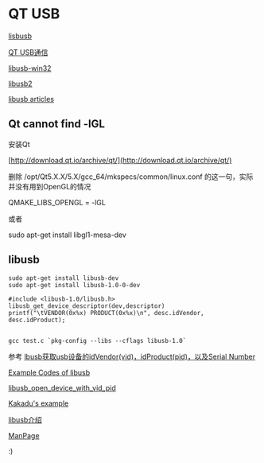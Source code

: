 QT USB
=====

[lisbusb](https://github.com/libusb/libusb/wiki)


[QT USB通信](https://blog.csdn.net/peixiuhui/article/details/76723443)


[libusb-win32](https://sourceforge.net/projects/libusb-win32/)


[libusb2](https://sourceforge.net/p/libusb-win32/wiki/Home/)


[libusb articles](https://blog.csdn.net/zxc131313a/article/details/88609913)


Qt cannot find -lGL
------

安装Qt

[http://download.qt.io/archive/qt/](http://download.qt.io/archive/qt/)


删除 /opt/Qt5.X.X/5.X/gcc_64/mkspecs/common/linux.conf 的这一句，实际并没有用到OpenGL的情况

QMAKE_LIBS_OPENGL = -lGL

或者

sudo apt-get install libgl1-mesa-dev


libusb
------

	sudo apt-get install libusb-dev
	sudo apt-get install libusb-1.0-0-dev

	#include <libusb-1.0/libusb.h>
	libusb_get_device_descriptor(dev,descriptor)
	printf("\tVENDOR(0x%x) PRODUCT(0x%x)\n", desc.idVendor, desc.idProduct);

	
	gcc test.c `pkg-config --libs --cflags libusb-1.0`


参考
[lbusb获取usb设备的idVendor(vid)，idProduct(pid)，以及Serial Number](https://blog.csdn.net/zhc10110011/article/details/46610701)

[Example Codes of libusb](https://cpp.hotexamples.com/examples/-/-/libusb_open/cpp-libusb_open-function-examples.html)

[libusb_open_device_with_vid_pid](https://cpp.hotexamples.com/examples/-/-/libusb_open_device_with_vid_pid/cpp-libusb_open_device_with_vid_pid-function-examples.html)

[Kakadu's example](https://github.com/Kakadu/Qt_libusb.git)

[libusb介绍](https://www.cs.unm.edu/~hjelmn/libusb_hotplug_api/annotated.html)

[ManPage](https://nxmnpg.lemoda.net/3/libusb_open_device_with_vid_pid)











:)
